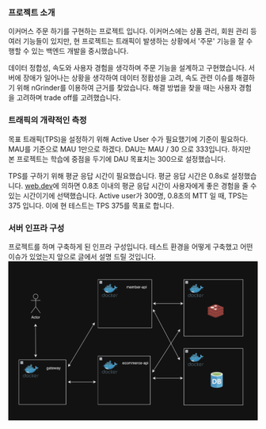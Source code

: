 ### 프로젝트 소개

이커머스 주문 하기를 구현하는 프로젝트 입니다.
이커머스에는 상품 관리, 회원 관리 등 여러 기능들이 있지만, 현 프로젝트는 트래픽이 발생하는 상황에서 '주문' 기능을 잘 수행할 수 있는
백엔드 개발을 중시했습니다.

데이터 정합성, 속도와 사용자 경험을 생각하며 주문 기능을 설계하고 구현했습니다. 
서버에 장애가 일어나는 상황을 생각하여 데이터 정홥성을 고려, 속도 관련 이슈를 해결하기 위해 nGrinder를 이용하여 근거를 찾았습니다.
해결 방법을 찾을 때는 사용자 경험을 고려하며 trade off를 고려했습니다.

### 트래픽의 개략적인 측정

목표 트래픽(TPS)을 설정하기 위해 Active User 수가 필요했기에 기준이 필요하다.
MAU를 기준으로 MAU 1만으로 하겠다.
DAU는 MAU / 30 으로 333입니다.
하지만 본 프로젝트는 학습에 중점을 두기에 DAU 목표치는 300으로 설정했습니다.

TPS를 구하기 위해 평균 응답 시간이 필요했습니다. 평균 응답 시간은 0.8s로 설정했습니다.
<a href='https://web.dev/articles/ttfb?hl=ko#what-is-a-good-ttfb-score' target='_blank' >web.dev</a>에 의하면 0.8초 이내의 평균
응답 시간이 사용자에게 좋은 경험을 줄 수 있는 시간이기에 선택했습니다.
Active user가 300명, 0.8초의 MTT 일 때, TPS는 375 입니다.
이에 현 테스트는 TPS 375를 목표로 합니다.

### 서버 인프라 구성

프로젝트를 하며 구축하게 된 인프라 구성입니다. 테스트 환경을 어떻게 구축했고 어떤 이슈가 있었는지 앞으로 글에서 설명 드릴 것입니다.
![ecommerce_server.png](images%2Fecommerce_server.png)
